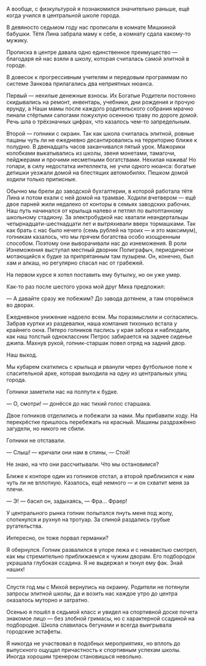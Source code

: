 А вообще, с физкультурой я познакомился значительно раньше, ещё когда учился в центральной школе города.

В девяносто седьмом году нас прописали в комнате Мишкиной бабушки. Тётя Лина забрала маму к себе, а комнату сдала какому-то мужику. 

Прописка в центре давала одно единственное преимущество — благодаря ей нас взяли в школу, которая считалась самой элитной в городе.

В довесок к прогрессивным учителям и передовым программам по системе Занкова прилагались два неприятных нюанса.

Первый — нехилые денежные взносы. Их Богатые Родители постоянно скидывались на ремонт, инвентарь, учебники, дни рождения и прочую ерунду, а Наши мамы после каждого родительского собрания мрачно пинали стёртыми сапогами пожухлую осеннюю траву по дороге домой. Речь шла о трёхзначных цифрах, что казалось чем-то запредельным.

Второй — гопники с окраин. Так как школа считалась элитной, ровные пацаны чуть ли не ежедневно десантировались на территорию ближе к полудню. В двенадцать часов заканчивался пятый урок. Мажорики колобками выкатывались из школы, звеня монетами, тамагочи, пейджерами и прочими несметными богатствами. Нехилая нажива! Но гопари, в силу недостатка интеллекта, не учли одного нюанса: богатые детишки уезжали домой на блестящих автомобилях. Пешком домой ходили только приписные.

Обычно мы брели до заводской бухгалтерии, в которой работала тётя Лина и потом ехали с ней домой на трамвае. Ходили вчетвером — ещё двое парней жили недалеко от конторы в семьях заводских рабочих.
Наш путь начинался от крыльца налево и петлял по вытоптанному школьному стадиону. За электробудкой нас хватали неандертальцы четырнадцати-шестнадцати лет и вытряхивали вверх тормашками. Так как брать с нас было нечего (семь рублей на троих — и это максимум), гопникам казалось, что мы прячем богатства особо изощренным способом. Поэтому они выворачивали нас до изнеможения. В роли Изнеможения выступал местный дворник Полиграфыч, периодически мотающийся к будке за припрятанным там пузырем. Он, конечно, был хам и алкаш, но регулярно спасал нас от грабежей.

На первом курсе я хотел поставить ему бутылку, но он уже умер.

Как-то раз после шестого урока мой друг Миха предложил:

— А давайте сразу же побежим? До завода дотянем, а там оторвёмся во дворах.

Ежедневное унижение надоело всем. Мы поразмыслили и согласились.
Забрав куртки из раздевалки, наша компания тихонько встала у крайнего окна. Пятеро гопников паслись у края забора и наблюдали, как наш толстый одноклассник Петрос забирается на заднее сиденье джипа. Махнув рукой, гопник-старшак повел отряд на задний двор.

Наш выход.

Мы кубарем скатились с крыльца и рванули через футбольное поле к спасительной арке, которая выходила на одну из центральных улиц города.

Гопники заметили нас на полпути к будке.

— О, смотри! — донёсся до нас тихий голос старшака.

Двое гопников отделились и побежали за нами. Мы прибавили ходу.
На перекрёстке пришлось перебежать на красный. Машины раздражённо загудели, но никого не сбили.

Гопники не отставали.

— Слыш! — кричали они нам в спины, — Стой!

Не знаю, на что они рассчитывали. Что мы остановимся?

Ближе к конторе один из гопников отстал, а второй приблизился к нам чуть ли не вплотную. Казалось, ещё немного — и он схватит меня за плечи.

— Э! — басил он, задыхаясь, — Фра… Фраер!

У центрального рынка гопник попытался пнуть меня под жопу, споткнулся и рухнул на тротуар. За спиной раздались грубые ругательства.

Интересно, он тоже порвал германки?

Я обернулся. Гопник развалился в упоре лежа и с ненавистью смотрел, как мы стремительно приближаемся к чужим дворам. Его подбородок украшала глубокая ссадина. Я не выдержал и ткнул ему фак.
Знай наших!

---

Спустя год мы с Михой вернулись на окраину. Родители не потянули запросы элитной школы, да и возить нас каждое утро до центра оказалось муторно и затратно.

Осенью я пошёл в седьмой класс и увидел на спортивной доске почета знакомое лицо — без злобной гримасы, но с характерной ссадиной на подбородке. Школа славилась бегунами и всегда выигрывала городские эстафеты.

Я никогда не участвовал в подобных мероприятиях, но вплоть до выпускного ощущал причастность к спортивным успехам школы.
Иногда хорошим тренером становишься невольно.